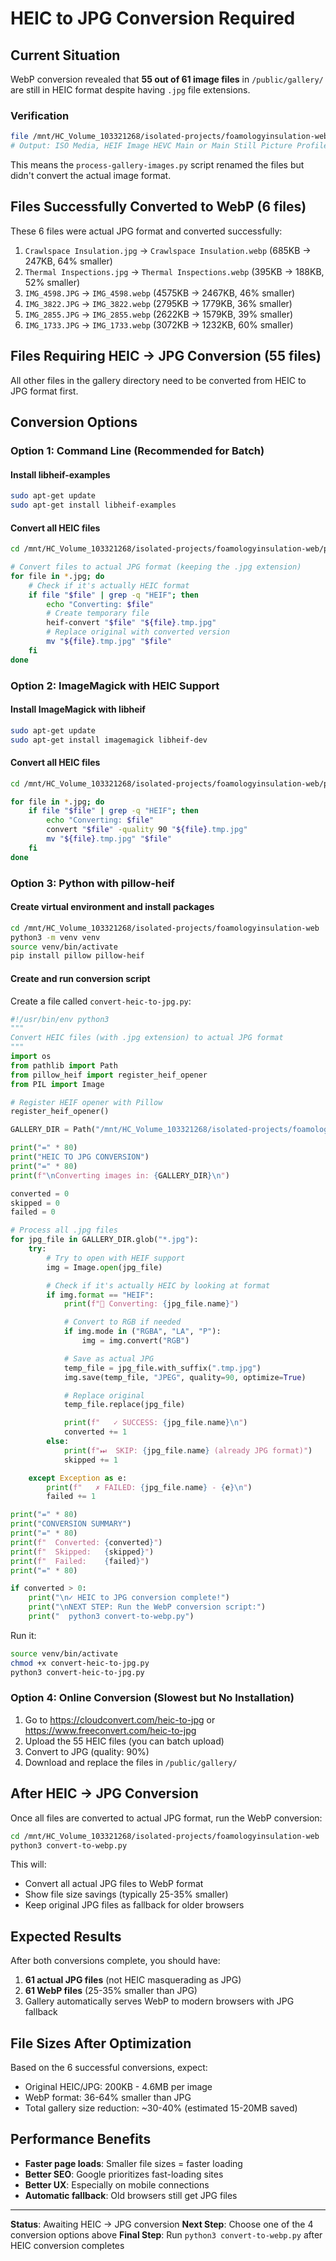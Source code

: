 # HEIC to JPG Conversion Required

## Current Situation

WebP conversion revealed that **55 out of 61 image files** in `/public/gallery/` are still in HEIC format despite having `.jpg` file extensions.

### Verification
```bash
file /mnt/HC_Volume_103321268/isolated-projects/foamologyinsulation-web/public/gallery/alaska-addition-spray-foam-insulation.jpg
# Output: ISO Media, HEIF Image HEVC Main or Main Still Picture Profile
```

This means the `process-gallery-images.py` script renamed the files but didn't convert the actual image format.

## Files Successfully Converted to WebP (6 files)

These 6 files were actual JPG format and converted successfully:

1. `Crawlspace Insulation.jpg` → `Crawlspace Insulation.webp` (685KB → 247KB, 64% smaller)
2. `Thermal Inspections.jpg` → `Thermal Inspections.webp` (395KB → 188KB, 52% smaller)
3. `IMG_4598.JPG` → `IMG_4598.webp` (4575KB → 2467KB, 46% smaller)
4. `IMG_3822.JPG` → `IMG_3822.webp` (2795KB → 1779KB, 36% smaller)
5. `IMG_2855.JPG` → `IMG_2855.webp` (2622KB → 1579KB, 39% smaller)
6. `IMG_1733.JPG` → `IMG_1733.webp` (3072KB → 1232KB, 60% smaller)

## Files Requiring HEIC → JPG Conversion (55 files)

All other files in the gallery directory need to be converted from HEIC to JPG format first.

## Conversion Options

### Option 1: Command Line (Recommended for Batch)

#### Install libheif-examples
```bash
sudo apt-get update
sudo apt-get install libheif-examples
```

#### Convert all HEIC files
```bash
cd /mnt/HC_Volume_103321268/isolated-projects/foamologyinsulation-web/public/gallery

# Convert files to actual JPG format (keeping the .jpg extension)
for file in *.jpg; do
    # Check if it's actually HEIC format
    if file "$file" | grep -q "HEIF"; then
        echo "Converting: $file"
        # Create temporary file
        heif-convert "$file" "${file}.tmp.jpg"
        # Replace original with converted version
        mv "${file}.tmp.jpg" "$file"
    fi
done
```

### Option 2: ImageMagick with HEIC Support

#### Install ImageMagick with libheif
```bash
sudo apt-get update
sudo apt-get install imagemagick libheif-dev
```

#### Convert all HEIC files
```bash
cd /mnt/HC_Volume_103321268/isolated-projects/foamologyinsulation-web/public/gallery

for file in *.jpg; do
    if file "$file" | grep -q "HEIF"; then
        echo "Converting: $file"
        convert "$file" -quality 90 "${file}.tmp.jpg"
        mv "${file}.tmp.jpg" "$file"
    fi
done
```

### Option 3: Python with pillow-heif

#### Create virtual environment and install packages
```bash
cd /mnt/HC_Volume_103321268/isolated-projects/foamologyinsulation-web
python3 -m venv venv
source venv/bin/activate
pip install pillow pillow-heif
```

#### Create and run conversion script
Create a file called `convert-heic-to-jpg.py`:

```python
#!/usr/bin/env python3
"""
Convert HEIC files (with .jpg extension) to actual JPG format
"""
import os
from pathlib import Path
from pillow_heif import register_heif_opener
from PIL import Image

# Register HEIF opener with Pillow
register_heif_opener()

GALLERY_DIR = Path("/mnt/HC_Volume_103321268/isolated-projects/foamologyinsulation-web/public/gallery")

print("=" * 80)
print("HEIC TO JPG CONVERSION")
print("=" * 80)
print(f"\nConverting images in: {GALLERY_DIR}\n")

converted = 0
skipped = 0
failed = 0

# Process all .jpg files
for jpg_file in GALLERY_DIR.glob("*.jpg"):
    try:
        # Try to open with HEIF support
        img = Image.open(jpg_file)

        # Check if it's actually HEIC by looking at format
        if img.format == "HEIF":
            print(f"🔄 Converting: {jpg_file.name}")

            # Convert to RGB if needed
            if img.mode in ("RGBA", "LA", "P"):
                img = img.convert("RGB")

            # Save as actual JPG
            temp_file = jpg_file.with_suffix(".tmp.jpg")
            img.save(temp_file, "JPEG", quality=90, optimize=True)

            # Replace original
            temp_file.replace(jpg_file)

            print(f"   ✓ SUCCESS: {jpg_file.name}\n")
            converted += 1
        else:
            print(f"⏭  SKIP: {jpg_file.name} (already JPG format)")
            skipped += 1

    except Exception as e:
        print(f"   ✗ FAILED: {jpg_file.name} - {e}\n")
        failed += 1

print("=" * 80)
print("CONVERSION SUMMARY")
print("=" * 80)
print(f"  Converted: {converted}")
print(f"  Skipped:   {skipped}")
print(f"  Failed:    {failed}")
print("=" * 80)

if converted > 0:
    print("\n✓ HEIC to JPG conversion complete!")
    print("\nNEXT STEP: Run the WebP conversion script:")
    print("  python3 convert-to-webp.py")
```

Run it:
```bash
source venv/bin/activate
chmod +x convert-heic-to-jpg.py
python3 convert-heic-to-jpg.py
```

### Option 4: Online Conversion (Slowest but No Installation)

1. Go to https://cloudconvert.com/heic-to-jpg or https://www.freeconvert.com/heic-to-jpg
2. Upload the 55 HEIC files (you can batch upload)
3. Convert to JPG (quality: 90%)
4. Download and replace the files in `/public/gallery/`

## After HEIC → JPG Conversion

Once all files are converted to actual JPG format, run the WebP conversion:

```bash
cd /mnt/HC_Volume_103321268/isolated-projects/foamologyinsulation-web
python3 convert-to-webp.py
```

This will:
- Convert all actual JPG files to WebP format
- Show file size savings (typically 25-35% smaller)
- Keep original JPG files as fallback for older browsers

## Expected Results

After both conversions complete, you should have:

1. **61 actual JPG files** (not HEIC masquerading as JPG)
2. **61 WebP files** (25-35% smaller than JPG)
3. Gallery automatically serves WebP to modern browsers with JPG fallback

## File Sizes After Optimization

Based on the 6 successful conversions, expect:
- Original HEIC/JPG: 200KB - 4.6MB per image
- WebP format: 36-64% smaller than JPG
- Total gallery size reduction: ~30-40% (estimated 15-20MB saved)

## Performance Benefits

- **Faster page loads**: Smaller file sizes = faster loading
- **Better SEO**: Google prioritizes fast-loading sites
- **Better UX**: Especially on mobile connections
- **Automatic fallback**: Old browsers still get JPG files

---

**Status**: Awaiting HEIC → JPG conversion
**Next Step**: Choose one of the 4 conversion options above
**Final Step**: Run `python3 convert-to-webp.py` after HEIC conversion completes
